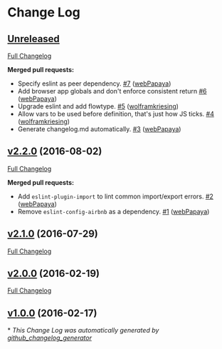# Change Log

## [Unreleased](https://github.com/crewmeister/eslint-config-crewmeister/tree/HEAD)

[Full Changelog](https://github.com/crewmeister/eslint-config-crewmeister/compare/v2.2.0...HEAD)

**Merged pull requests:**

- Specify eslint as peer dependency. [\#7](https://github.com/crewmeister/eslint-config-crewmeister/pull/7) ([webPapaya](https://github.com/webPapaya))
- Add browser app globals and don't enforce consistent return [\#6](https://github.com/crewmeister/eslint-config-crewmeister/pull/6) ([webPapaya](https://github.com/webPapaya))
- Upgrade eslint and add flowtype. [\#5](https://github.com/crewmeister/eslint-config-crewmeister/pull/5) ([wolframkriesing](https://github.com/wolframkriesing))
- Allow vars to be used before definition, that's just how JS ticks. [\#4](https://github.com/crewmeister/eslint-config-crewmeister/pull/4) ([wolframkriesing](https://github.com/wolframkriesing))
- Generate changelog.md automatically. [\#3](https://github.com/crewmeister/eslint-config-crewmeister/pull/3) ([webPapaya](https://github.com/webPapaya))

## [v2.2.0](https://github.com/crewmeister/eslint-config-crewmeister/tree/v2.2.0) (2016-08-02)
[Full Changelog](https://github.com/crewmeister/eslint-config-crewmeister/compare/v2.1.0...v2.2.0)

**Merged pull requests:**

- Add `eslint-plugin-import` to lint common import/export errors. [\#2](https://github.com/crewmeister/eslint-config-crewmeister/pull/2) ([webPapaya](https://github.com/webPapaya))
- Remove `eslint-config-airbnb` as a dependency. [\#1](https://github.com/crewmeister/eslint-config-crewmeister/pull/1) ([webPapaya](https://github.com/webPapaya))

## [v2.1.0](https://github.com/crewmeister/eslint-config-crewmeister/tree/v2.1.0) (2016-07-29)
[Full Changelog](https://github.com/crewmeister/eslint-config-crewmeister/compare/v2.0.0...v2.1.0)

## [v2.0.0](https://github.com/crewmeister/eslint-config-crewmeister/tree/v2.0.0) (2016-02-19)
[Full Changelog](https://github.com/crewmeister/eslint-config-crewmeister/compare/v1.0.0...v2.0.0)

## [v1.0.0](https://github.com/crewmeister/eslint-config-crewmeister/tree/v1.0.0) (2016-02-17)


\* *This Change Log was automatically generated by [github_changelog_generator](https://github.com/skywinder/Github-Changelog-Generator)*
